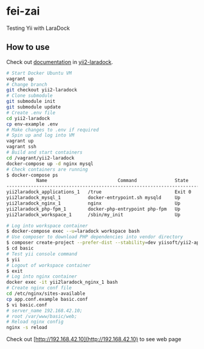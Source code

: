 # fei-zai
Testing Yii with LaraDock

## How to use

Check out [documentation](https://github.com/ydatech/yii2-laradock/wiki/How-To-Install-Yii2-Framework-Basic-Template-on-Laradock)
in [yii2-laradock](https://github.com/ydatech/yii2-laradock).

```bash
# Start Docker Ubuntu VM
vagrant up
# Change branch
git checkout yii2-laradock
# Clone submodule
git submodule init
git submodule update
# Create .env file
cd yii2-laradock
cp env-example .env
# Make changes to .env if required
# Spin up and log into VM
vagrant up
vagrant ssh
# Build and start containers
cd /vagrant/yii2-laradock
docker-compose up -d nginx mysql
# Check containers are running
$ docker-compose ps
           Name                          Command              State                     Ports                  
---------------------------------------------------------------------------------------------------------------
yii2laradock_applications_1   /true                           Exit 0                                           
yii2laradock_mysql_1          docker-entrypoint.sh mysqld     Up       0.0.0.0:3306->3306/tcp                  
yii2laradock_nginx_1          nginx                           Up       0.0.0.0:443->443/tcp, 0.0.0.0:80->80/tcp
yii2laradock_php-fpm_1        docker-php-entrypoint php-fpm   Up       9000/tcp                                
yii2laradock_workspace_1      /sbin/my_init                   Up       0.0.0.0:2222->22/tcp  

# Log into workspace container
$ docker-compose exec --u=laradock workspace bash
# Use composer to download PHP dependencies into vendor directory
$ composer create-project --prefer-dist --stability=dev yiisoft/yii2-app-basic basic
$ cd basic
# Test yii console command
$ yii
# Logout of workspace container
$ exit
# Log into nginx container
docker exec -it yii2laradock_nginx_1 bash
# Create nginx conf file
cd /etc/nginx/sites-available
cp app.conf.example basic.conf
$ vi basic.conf
# server_name 192.168.42.10;
# root /var/www/basic/web;
# Reload nginx config
nginx -s reload
```

Check out [http://192.168.42.10](http://192.168.42.10) to see web page